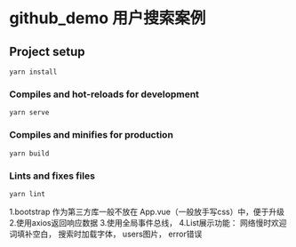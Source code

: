# github_demo  用户搜索案例

## Project setup
```
yarn install
```

### Compiles and hot-reloads for development
```
yarn serve
```

### Compiles and minifies for production
```
yarn build
```

### Lints and fixes files
```
yarn lint
```

1.bootstrap 作为第三方库一般不放在 App.vue（一般放手写css）中，便于升级
2.使用axios返回响应数据
3.使用全局事件总线，
4.List展示功能：
网络慢时欢迎词填补空白，
搜索时加载字体，
users图片，
error错误